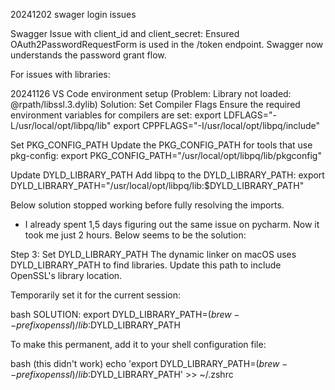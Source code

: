


20241202 swager login issues

Swagger Issue with client_id and client_secret:
Ensured OAuth2PasswordRequestForm is used in the /token endpoint.
Swagger now understands the password grant flow.



For issues with libraries:

20241126 VS Code environment setup (Problem: Library not loaded: @rpath/libssl.3.dylib)
Solution:
Set Compiler Flags Ensure the required environment variables for compilers are set:
export LDFLAGS="-L/usr/local/opt/libpq/lib"
export CPPFLAGS="-I/usr/local/opt/libpq/include"

Set PKG_CONFIG_PATH Update the PKG_CONFIG_PATH for tools that use pkg-config:
export PKG_CONFIG_PATH="/usr/local/opt/libpq/lib/pkgconfig"

Update DYLD_LIBRARY_PATH Add libpq to the DYLD_LIBRARY_PATH:
export DYLD_LIBRARY_PATH="/usr/local/opt/libpq/lib:$DYLD_LIBRARY_PATH"

Below solution stopped working before fully resolving the imports.
- I already spent 1,5 days figuring out the same issue on pycharm. Now it took me just 2 hours. Below seems to be the solution:

Step 3: Set DYLD_LIBRARY_PATH
The dynamic linker on macOS uses DYLD_LIBRARY_PATH to find libraries. Update this path to include OpenSSL's library location.

Temporarily set it for the current session:

bash
SOLUTION:
export DYLD_LIBRARY_PATH=$(brew --prefix openssl)/lib:$DYLD_LIBRARY_PATH

To make this permanent, add it to your shell configuration file:

bash (this didn't work)
echo 'export DYLD_LIBRARY_PATH=$(brew --prefix openssl)/lib:$DYLD_LIBRARY_PATH' >> ~/.zshrc

